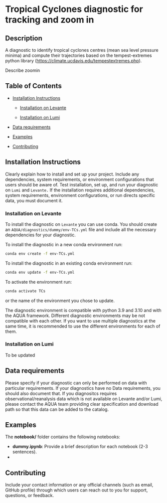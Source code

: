 # Tropical Cyclones diagnostic for tracking and zoom in

## Description

A diagnostic to identify tropical cyclones centres (mean sea level pressure minima) and compute their trajectories based 
on the tempest-extremes python library (https://climate.ucdavis.edu/tempestextremes.php).

Describe zoomin

## Table of Contents

* [Installation Instructions](#installation-instructions)

  - [Installation on Levante](#installation-on-levante)

  - [Installation on Lumi](#installation-on-lumi)

* [Data requirements](#data-requirements)

* [Examples](#examples)

* [Contributing](#contributing)

## Installation Instructions

Clearly explain how to install and set up your project. Include any dependencies, system requirements, or environment configurations that users should be aware of. Test installation, set up, and run your diagnostic on `Lumi` and `Levante.` If the installation requires additional dependencies, system requirements, environment configurations, or run directs specific data, you must document it. 

### Installation on Levante

To install the diagnostic on `Levante` you can use conda.
You should create an `AQUA/diagnostics/dummy/env-TCs.yml` file and include all the necessary dependencies for your diagnostic. 

To install the diagnostic in a new conda environment run:

```bash
conda env create -f env-TCs.yml
```

To install the diagnostic in an existing conda environment run:

```bash
conda env update -f env-TCs.yml
```

To activate the environment run:

```bash
conda activate TCs
```

or the name of the environment you chose to update.

The diagnostic environment is compatible with python 3.9 and 3.10 and with the AQUA framework.
Different diagnostic environments may be not compatible with each other.
If you want to use multiple diagnostics at the same time, it is recommended to use the different environments for each of them.

### Installation on Lumi 

To be updated

## Data requirements  

Please specify if your diagnostic can only be performed on data with particular requirements. If your diagnostics have no Data requirements, you should also document that.
If you diagnositcs requires observational/reanalysis data which is not available on Levante and/or Lumi, please contact the AQUA team providing clear specification and download path so that this data can be added to the catalog.

## Examples

The **notebook/** folder contains the following notebooks:

- **dummy.ipynb**: 
  Provide a brief description for each notebook (2-3 sentences).
- 

## Contributing

Include your contact information or any official channels (such as email, GitHub profile) through which users can reach out to you for support, questions, or feedback.